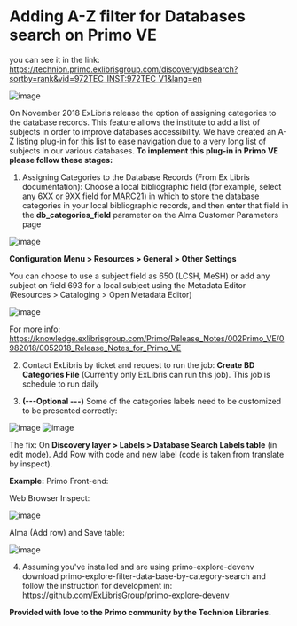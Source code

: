 # Adding A-Z filter for Databases search on Primo VE 

you can see it in the link: https://technion.primo.exlibrisgroup.com/discovery/dbsearch?sortby=rank&vid=972TEC_INST:972TEC_V1&lang=en

![image](https://user-images.githubusercontent.com/47715986/53693495-ed35bc80-3da9-11e9-8875-0ae44dbaab4d.png)

On November 2018 ExLibris release the option of assigning categories to the database records. This feature allows the institute to add a list of subjects in order to improve databases accessibility. 
We have created an A-Z listing plug-in for this list to ease navigation due to a very long list of subjects in our various databases.
**To implement this plug-in in Primo VE please follow these stages:**
1.	Assigning Categories to the Database Records (From Ex Libris documentation):
Choose a local bibliographic field (for example, select any 6XX or 9XX field for MARC21) in which to store the database categories in your local bibliographic records, and then enter that field in the **db_categories_field** parameter on the Alma Customer Parameters page 

![image](https://user-images.githubusercontent.com/47715986/53693140-b1e4bf00-3da4-11e9-9034-676d60daa737.png)

**Configuration Menu > Resources > General > Other Settings**

You can choose to use a subject field as 650 (LCSH, MeSH) or add any subject on field 693 for a local subject using the Metadata Editor (Resources > Cataloging > Open Metadata Editor)

![image](https://user-images.githubusercontent.com/47715986/53693147-e0fb3080-3da4-11e9-823f-9bee753edd08.png)

For more info:
https://knowledge.exlibrisgroup.com/Primo/Release_Notes/002Primo_VE/0982018/0052018_Release_Notes_for_Primo_VE


2.	Contact ExLibris by ticket and request to run the job: **Create BD Categories File** (Currently only ExLibris can run this job). This job is schedule to run daily
 
3.	**(---Optional ---)** Some of the categories labels need to be customized to be 
presented correctly: 

![image](https://user-images.githubusercontent.com/47715986/53693157-1b64cd80-3da5-11e9-8549-6b24f7cc528f.png)  ![image](https://user-images.githubusercontent.com/47715986/53693158-27e92600-3da5-11e9-9d96-3104a12a245b.png)

The fix: 
On **Discovery layer > Labels > Database Search Labels table** (in edit mode).
Add Row with code and new label (code is taken from translate by inspect).

**Example:** 
Primo Front-end:
 
Web Browser Inspect: 

![image](https://user-images.githubusercontent.com/47715986/53693168-5c5ce200-3da5-11e9-9f51-da4440e9f8e2.png)

Alma (Add row) and Save table:

![image](https://user-images.githubusercontent.com/47715986/53693177-81e9eb80-3da5-11e9-94fe-6b3cb900dcc7.png)

4.	Assuming you've installed and are using primo-explore-devenv download primo-explore-filter-data-base-by-category-search and follow the instruction for development in:
https://github.com/ExLibrisGroup/primo-explore-devenv

**Provided with love to the Primo community by the Technion Libraries.**
